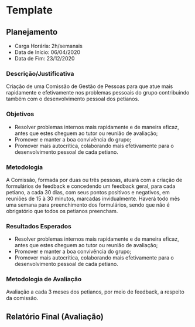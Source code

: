 Template
========

Planejamento
------------

* Carga Horária: 2h/semanais
* Data de Início: 06/04/2020
* Data de Fim: 23/12/2020

### Descrição/Justificativa

Criação de uma Comissão de Gestão de Pessoas para que atue mais rapidamente e efetivamente nos problemas pessoais do grupo contribuindo também com o desenvolvimento pessoal dos petianos.


### Objetivos

- Resolver problemas internos mais rapidamente e de maneira eficaz, antes que estes cheguem ao tutor ou reunião de avaliação;
- Promover e manter a boa convivência do grupo;
- Promover mais autocrítica, colaborando mais efetivamente para o desenvolvimento pessoal de cada petiano.


### Metodologia

A Comissão, formada por duas ou três pessoas, atuará com a criação de formulários de feedback e concedendo um feedback geral, para cada petiano, a cada 30 dias, com seus pontos positivos e negativos, em reuniões de 15 à 30 minutos, marcadas invidualmente. Haverá todo mês uma semana para preenchimento dos formulários, sendo que não é obrigatório que todos os petianos preencham.


### Resultados Esperados

- Resolver problemas internos mais rapidamente e de maneira eficaz, antes que estes cheguem ao tutor ou reunião de avaliação;
- Promover e manter a boa convivência do grupo;
- Promover mais autocrítica, colaborando mais efetivamente para o desenvolvimento pessoal de cada petiano.


### Metodologia de Avaliação

Avaliação a cada 3 meses dos petianos, por meio de feedback, a respeito da comissão.

Relatório Final (Avaliação)
---------------------------
